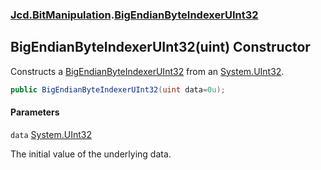 ### [Jcd.BitManipulation](Jcd.BitManipulation.md 'Jcd.BitManipulation').[BigEndianByteIndexerUInt32](Jcd.BitManipulation.BigEndianByteIndexerUInt32.md 'Jcd.BitManipulation.BigEndianByteIndexerUInt32')

## BigEndianByteIndexerUInt32(uint) Constructor

Constructs
a [BigEndianByteIndexerUInt32](Jcd.BitManipulation.BigEndianByteIndexerUInt32.md 'Jcd.BitManipulation.BigEndianByteIndexerUInt32')
from an [System.UInt32](https://docs.microsoft.com/en-us/dotnet/api/System.UInt32 'System.UInt32').

```csharp
public BigEndianByteIndexerUInt32(uint data=0u);
```
#### Parameters

<a name='Jcd.BitManipulation.BigEndianByteIndexerUInt32.BigEndianByteIndexerUInt32(uint).data'></a>

`data` [System.UInt32](https://docs.microsoft.com/en-us/dotnet/api/System.UInt32 'System.UInt32')

The initial value of the underlying data.